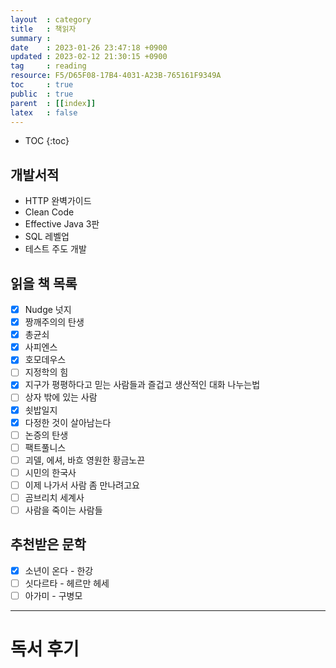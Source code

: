 ```yaml
---
layout  : category
title   : 책읽자
summary : 
date    : 2023-01-26 23:47:18 +0900
updated : 2023-02-12 21:30:15 +0900
tag     : reading
resource: F5/D65F08-17B4-4031-A23B-765161F9349A
toc     : true
public  : true
parent  : [[index]] 
latex   : false
---
```

* TOC
{:toc}

## 개발서적
- HTTP 완벽가이드 
- Clean Code
- Effective Java 3판
- SQL 레벨업
- 테스트 주도 개발

## 읽을 책 목록
- [x] Nudge 넛지
- [x] 짱깨주의의 탄생
- [x] 총균쇠
- [x] 사피엔스
- [x] 호모데우스
- [ ] 지정학의 힘
- [x] 지구가 평평하다고 믿는 사람들과 즐겁고 생산적인 대화 나누는법
- [ ] 상자 밖에 있는 사람
- [x] 쇳밥일지
- [x] 다정한 것이 살아남는다
- [ ] 논증의 탄생
- [ ] 팩트풀니스
- [ ] 괴델, 에셔, 바흐 영원한 황금노끈
- [ ] 시민의 한국사
- [ ] 이제 나가서 사람 좀 만나려고요 
- [ ] 곰브리치 세계사
- [ ] 사람을 죽이는 사람들

## 추천받은 문학
- [x] 소년이 온다 - 한강 
- [ ] 싯다르타 - 헤르만 헤세
- [ ] 아가미 - 구병모

--- 

# 독서 후기

